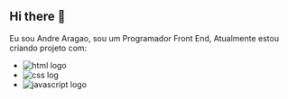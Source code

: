 ## Hi there 👋

Eu sou Andre Aragao, sou um Programador Front End, Atualmente estou criando projeto com:

- <img src="https://img.shields.io/badge/HTML5-E34F26?style=for-the-badge&logo=html5&logoColor=white" alt="html logo"/>
- <img src="https://img.shields.io/badge/CSS3-1572B6?style=for-the-badge&logo=css3&logoColor=white" alt="css log"/>
- <img src="https://img.shields.io/badge/JavaScript-323330?style=for-the-badge&logo=javascript&logoColor=F7DF1E" alt="javascript logo"/>
